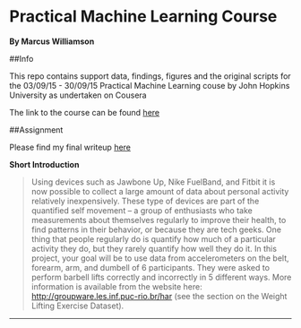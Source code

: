 # Practical Machine Learning Course
__By Marcus Williamson__

##Info

This repo contains support data, findings, figures and the original scripts for the 03/09/15 - 30/09/15 Practical Machine Learning couse by John Hopkins University as undertaken on Cousera

The link to the course can be found [here](https://www.coursera.org/course/predmachlearn)


##Assignment

Please find my final writeup [here](https://mw572.github.io/index.html)

**Short Introduction**

>Using devices such as Jawbone Up, Nike FuelBand, and Fitbit it is now possible to collect a large amount of data about personal activity relatively inexpensively. These type of devices are part of the quantified self movement – a group of enthusiasts who take measurements about themselves regularly to improve their health, to find patterns in their behavior, or because they are tech geeks. One thing that people regularly do is quantify how much of a particular activity they do, but they rarely quantify how well they do it. In this project, your goal will be to use data from accelerometers on the belt, forearm, arm, and dumbell of 6 participants. They were asked to perform barbell lifts correctly and incorrectly in 5 different ways. More information is available from the website here: http://groupware.les.inf.puc-rio.br/har (see the section on the Weight Lifting Exercise Dataset). 

---

